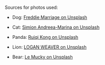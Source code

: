 Sources for photos used: 

- Dog: [Freddie Marriage on Unsplash](https://unsplash.com/photos/w39PTDxKiK8)

- Cat: [Simion Andreea-Marina on Unsplash](https://unsplash.com/photos/jDJ14ALPIK4)

- Panda: [Ruiqi Kong on Unsplash](https://unsplash.com/photos/Z7M-vZIrj6c)

- Lion: [LOGAN WEAVER on Unsplash](https://unsplash.com/photos/iyrj3AtV3kI)

- Bear: [Le Mucky on Unsplash](https://unsplash.com/photos/MNfE1qCsrRU)